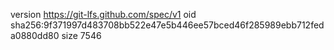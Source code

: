 version https://git-lfs.github.com/spec/v1
oid sha256:9f371997d483708bb522e47e5b446ee57bced46f285989ebb712feda0880dd80
size 7546

